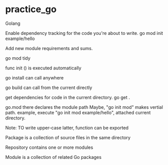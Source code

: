 # practice_go

Golang

Enable dependency tracking for the code you're about to write.
go mod init example/hello

Add new module requirements and sums.

go mod tidy

func init () is executed automatically

go install can call anywhere

go build can call from the current directly


get dependencies for code in the current directory.
go get .

go.mod
 there declares the module path
Maybe, "go init mod" makes vertial path. example, execute "go init mod example/hello", attached current directory.

Note: TO write upper-case latter, function can be exported


Package
is a collection of source files in the same directory 

Repository
 contains one or more modules

Module
 is a collection of related Go packages

